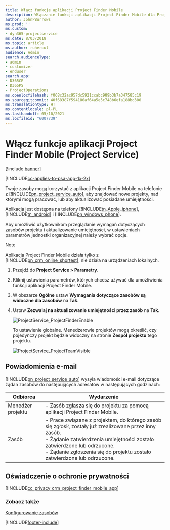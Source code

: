 ```yaml
---
title: Włącz funkcje aplikacji Project Finder Mobile
description: Włączanie funkcji aplikacji Project Finder Mobile dla Project Service
author: JohnPBurrows
ms.prod: ''
ms.custom:
- dyn365-projectservice
ms.date: 8/03/2018
ms.topic: article
ms.author: ruhercul
audience: Admin
search.audienceType:
- admin
- customizer
- enduser
search.app:
- D365CE
- D365PS
- ProjectOperations
ms.openlocfilehash: f068c32ac957dc5921ccabc989b3b7a347585c19
ms.sourcegitcommit: 40f68387f594180af64a5e5c748b6efa188bd300
ms.translationtype: HT
ms.contentlocale: pl-PL
ms.lasthandoff: 05/10/2021
ms.locfileid: "6007739"
---
```

# <a name="enable-project-finder-mobile-app-features-project-service"></a>Włącz funkcje aplikacji Project Finder Mobile (Project Service)

[!include [banner](../includes/psa-now-project-operations.md)]

[!INCLUDE[cc-applies-to-psa-app-1x-2x](../includes/cc-applies-to-psa-app-1x-2x.md)]

Twoje zasoby mogą korzystać z aplikacji Project Finder Mobile na telefonie z [!INCLUDE[pn_project_service_auto](../includes/pn-project-service-auto.md)], aby znajdować nowe projekty, nad którymi mogą pracować, lub aby aktualizować posiadane umiejętności.  
  
 Aplikacja jest dostępna na telefony [!INCLUDE[tn_Apple_iphone](../includes/tn-apple-iphone.md)], [!INCLUDE[tn_android](../includes/tn-android.md)] i [!INCLUDE[pn_windows_phone](../includes/pn-windows-phone.md)].  
    
 Aby umożliwić użytkownikom przeglądanie wymagań dotyczących zasobów projektu i aktualizowanie umiejętności, w ustawieniach parametrów jednostki organizacyjnej należy wybrać opcje.
  
> [!NOTE]
>  Aplikacja Project Finder Mobile działa tylko z [!INCLUDE[pn_crm_online_shortest](../includes/pn-crm-online-shortest.md)], nie działa na urządzeniach lokalnych.  
  
1. Przejdź do **Project Service > Parametry**.  
  
2. Kliknij ustawienia parametrów, których chcesz używać dla umożliwienia funkcji aplikacji Project Finder Mobile.  
  
3. W obszarze **Ogólne** ustaw **Wymagania dotyczące zasobów są widoczne dla zasobów** na **Tak**.  
  
4. Ustaw **Zezwalaj na aktualizowanie umiejętności przez zasób** na **Tak**.  
  
   ![ProjectService_ProjectFinderEnable](../psa/media/project-service-project-finder-enable.png "ProjectService_ProjectFinderEnable")  
  
   To ustawienie globalne. Menedżerowie projektów mogą określić, czy pojedynczy projekt będzie widoczny na stronie **Zespół projektu** tego projektu.  
  
   ![ProjectService_ProjectTeamVisible](../psa/media/project-service-project-team-visible.png "ProjectService_ProjectTeamVisible")  
  
## <a name="email-notifications"></a>Powiadomienia e-mail  
 [!INCLUDE[pn_project_service_auto](../includes/pn-project-service-auto.md)] wysyła wiadomości e-mail dotyczące żądań zasobów do następujących adresatów w następujących godzinach:  
  
|Odbiorca|Wydarzenie|  
|---------------|-----------|  
|Menedżer projektu|- Zasób zgłasza się do projektu za pomocą aplikacji Project Finder Mobile.|  
|Zasób|- Prace związane z projektem, do którego zasób się zgłosił, zostały już zrealizowane przez inny zasób.<br />- Żądanie zatwierdzenia umiejętności zostało zatwierdzone lub odrzucone.<br />- Żądanie zgłoszenia się do projektu zostało zatwierdzone lub odrzucone.|  
  
## <a name="privacy-notice"></a>Oświadczenie o ochronie prywatności  
 [!INCLUDE[cc_privacy_crm_project_finder_mobile_app](../includes/cc-privacy-crm-project-finder-mobile-app.md)]  
  
### <a name="see-also"></a>Zobacz także  
 [Konfigurowanie zasobów](../psa/set-up-resources.md)


[!INCLUDE[footer-include](../includes/footer-banner.md)]